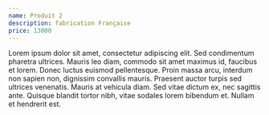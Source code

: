 ```yaml
---
name: Produit 2
description: fabrication Française
price: 13000
---
```


 Lorem ipsum dolor sit amet, consectetur adipiscing elit. Sed condimentum pharetra ultrices. Mauris leo diam, commodo sit amet maximus id, faucibus et lorem. Donec luctus euismod pellentesque. Proin massa arcu, interdum non sapien non, dignissim convallis mauris. Praesent auctor turpis sed ultrices venenatis. Mauris at vehicula diam. Sed vitae dictum ex, nec sagittis ante. Quisque blandit tortor nibh, vitae sodales lorem bibendum et. Nullam et hendrerit est.